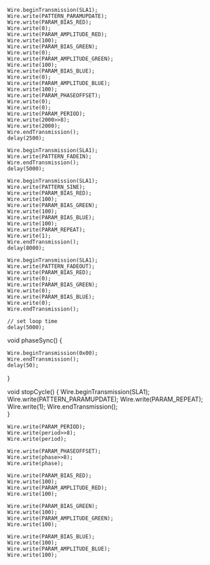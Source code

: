     Wire.beginTransmission(SLA1);
    Wire.write(PATTERN_PARAMUPDATE);
    Wire.write(PARAM_BIAS_RED);  
    Wire.write(0);   
    Wire.write(PARAM_AMPLITUDE_RED);  
    Wire.write(100); 
    Wire.write(PARAM_BIAS_GREEN);
    Wire.write(0);
    Wire.write(PARAM_AMPLITUDE_GREEN);
    Wire.write(100);
    Wire.write(PARAM_BIAS_BLUE); 
    Wire.write(0);
    Wire.write(PARAM_AMPLITUDE_BLUE); 
    Wire.write(100);
    Wire.write(PARAM_PHASEOFFSET); 
    Wire.write(0);
    Wire.write(0); 
    Wire.write(PARAM_PERIOD); 
    Wire.write(2000>>8);
    Wire.write(2000); 
    Wire.endTransmission();   
    delay(2500);
    
    Wire.beginTransmission(SLA1);
    Wire.write(PATTERN_FADEIN);
    Wire.endTransmission();   
    delay(5000);
    
    Wire.beginTransmission(SLA1);
    Wire.write(PATTERN_SINE);
    Wire.write(PARAM_BIAS_RED);  
    Wire.write(100);  
    Wire.write(PARAM_BIAS_GREEN);
    Wire.write(100);
    Wire.write(PARAM_BIAS_BLUE); 
    Wire.write(100);
    Wire.write(PARAM_REPEAT); 
    Wire.write(1);
    Wire.endTransmission();
    delay(8000);
       
    Wire.beginTransmission(SLA1);
    Wire.write(PATTERN_FADEOUT);
    Wire.write(PARAM_BIAS_RED);  
    Wire.write(0);  
    Wire.write(PARAM_BIAS_GREEN);
    Wire.write(0);
    Wire.write(PARAM_BIAS_BLUE); 
    Wire.write(0);
    Wire.endTransmission();   
    
    // set loop time
    delay(5000);

void phaseSync() {
  
    Wire.beginTransmission(0x00);
    Wire.endTransmission();
    delay(50);
    
}

void stopCycle() {
    Wire.beginTransmission(SLA1);
    Wire.write(PATTERN_PARAMUPDATE);
    Wire.write(PARAM_REPEAT); 
    Wire.write(1);
    Wire.endTransmission();   
}


    Wire.write(PARAM_PERIOD); 
    Wire.write(period>>8);
    Wire.write(period); 

    Wire.write(PARAM_PHASEOFFSET); 
    Wire.write(phase>>8);
    Wire.write(phase); 
    
    Wire.write(PARAM_BIAS_RED);  
    Wire.write(100);   
    Wire.write(PARAM_AMPLITUDE_RED);  
    Wire.write(100); 
    
    Wire.write(PARAM_BIAS_GREEN);
    Wire.write(100);
    Wire.write(PARAM_AMPLITUDE_GREEN);
    Wire.write(100);
    
    Wire.write(PARAM_BIAS_BLUE); 
    Wire.write(100);
    Wire.write(PARAM_AMPLITUDE_BLUE); 
    Wire.write(100);
    